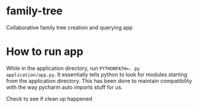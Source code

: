 family-tree
===========

Collaborative family tree creation and querying app


How to run app
================

While in the application directory, run <code>PYTHONPATH=. py application/app.py</code>. It essentially tells python to look for
modules starting from the application directory. This has been done to maintain compatibility with the way pycharm auto imports
 stuff for us.

Check to see if clean up happened
